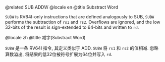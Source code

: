 @related SUB ADDW
@locale en
@title Substract Word

`SUBW` is RV64I-only instructions that are defined analogously to SUB,
`SUBW` performs the subtraction of `rs1` and `rs2`.
Overflows are ignored, and the low 32-bits of the result is sign-extended to 64-bits and written to `rd`.

@locale zh
@title 减字(Substract Word)

`SUBW` 是一条 RV64I 指令, 其定义类似于 ADD.
`SUBW` 将 `rs1` 和 `rs2` 的值相减.
忽略算数溢出, 将结果的低32位被符号扩展为64位并写入 `rd`.
